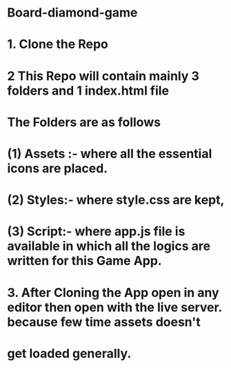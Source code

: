 # Board-diamond-game

# 1. Clone the Repo

# 2 This Repo will contain mainly 3 folders and 1 index.html file
 
   # The Folders are as follows 
   # (1) Assets :- where all the essential icons are placed.
   # (2) Styles:- where style.css are kept,
   # (3) Script:- where app.js file is available in which all the logics are written for this Game App.

# 3. After Cloning the App open in any editor then open with the live server. because few time assets doesn't 
# get loaded generally. 
